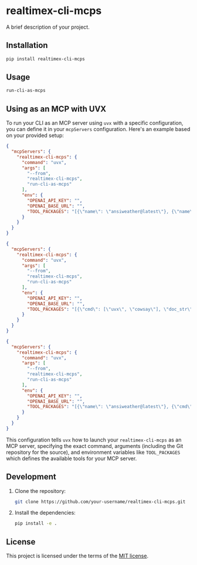 # realtimex-cli-mcps

A brief description of your project.

## Installation

```bash
pip install realtimex-cli-mcps
```

## Usage

```bash
run-cli-as-mcps
```

## Using as an MCP with UVX

To run your CLI as an MCP server using `uvx` with a specific configuration, you can define it in your `mcpServers` configuration. Here's an example based on your provided setup:

```json
{
  "mcpServers": {
    "realtimex-cli-mcps": {
      "command": "uvx",
      "args": [
        "--from",
        "realtimex-cli-mcps",
        "run-cli-as-mcps"
      ],
      "env": {
        "OPENAI_API_KEY": "",
        "OPENAI_BASE_URL": "",
        "TOOL_PACKAGES": "[{\"name\": \"ansiweather@latest\"}, {\"name\": \"doctranslate_translate\"}]"
      }
    }
  }
}
```

```json
{
  "mcpServers": {
    "realtimex-cli-mcps": {
      "command": "uvx",
      "args": [
        "--from",
        "realtimex-cli-mcps",
        "run-cli-as-mcps"
      ],
      "env": {
        "OPENAI_API_KEY": "",
        "OPENAI_BASE_URL": "",
        "TOOL_PACKAGES": "[{\"cmd\": [\"uvx\", \"cowsay\"], \"doc_str\": \"\", \"help_cmd\": [\"uvx\", \"cowsay\", \"-h\"], \"name\": \"cowsay\"}]"
      }
    }
  }
}
```

```json
{
  "mcpServers": {
    "realtimex-cli-mcps": {
      "command": "uvx",
      "args": [
        "--from",
        "realtimex-cli-mcps",
        "run-cli-as-mcps"
      ],
      "env": {
        "OPENAI_API_KEY": "",
        "OPENAI_BASE_URL": "",
        "TOOL_PACKAGES": "[{\"name\": \"ansiweather@latest\"}, {\"cmd\": [\"npx\", \"-y\", \"weather-cli\", \"weather\"], \"doc_str\": \"Usage\\n    $ weather <input>\\n\\n  Options\\n    --city, -c City you want to lookup weather for (add state code after city name if city exists in multiple places)\\n    --country, -C Country you want to lookup weather for\\n    --scale, -s Weather scale. Defaults to Celcius\\n    --help Show this help message\\n    --version Display version info and exit\\n    config Set the default location and scale\\n\\n  Examples\\n    $ weather -c Dhaka -C Bangladesh\\n    Dhaka, Bangladesh\\n    Condition: Partly Cloudy\\n    Temperature: 32\\u00b0C\\n\\n    $ weather config -c Dhaka -C Bangladesh -s F\\n    Default location set to Dhaka, Bangladesh and scale to F\", \"help_cmd\": [], \"name\": \"weather-cli\"}, {\"cmd\": [\"uvx\", \"cowsay\"], \"doc_str\": \"\", \"help_cmd\": [\"uvx\", \"cowsay\", \"-h\"], \"name\": \"cowsay\"}, {\"name\": \"doctranslate_translate\"}]"
      }
    }
  }
}
```

This configuration tells `uvx` how to launch your `realtimex-cli-mcps` as an MCP server, specifying the exact command, arguments (including the Git repository for the source), and environment variables like `TOOL_PACKAGES` which defines the available tools for your MCP server.

## Development

1. Clone the repository:
   ```bash
   git clone https://github.com/your-username/realtimex-cli-mcps.git
   ```
2. Install the dependencies:
   ```bash
   pip install -e .
   ```

## License

This project is licensed under the terms of the [MIT license](LICENSE).
